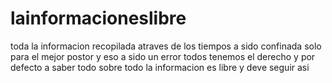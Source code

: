 # lainformacioneslibre
toda la informacion recopilada atraves de los tiempos a sido confinada solo para el mejor postor y eso a sido un error todos tenemos el derecho y por defecto a saber todo sobre todo la informacion es libre y deve seguir asi 
